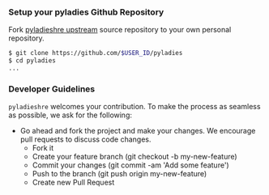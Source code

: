 ### Setup your pyladies Github Repository
Fork [pyladieshre upstream](https://github.com/pyladieshre/pyladies.git/) source repository to your own personal repository.

```sh
$ git clone https://github.com/$USER_ID/pyladies
$ cd pyladies
...
```

###  Developer Guidelines

``pyladieshre`` welcomes your contribution. To make the process as seamless as possible, we ask for the following:

* Go ahead and fork the project and make your changes. We encourage pull requests to discuss code changes.
    - Fork it
    - Create your feature branch (git checkout -b my-new-feature)
    - Commit your changes (git commit -am 'Add some feature')
    - Push to the branch (git push origin my-new-feature)
    - Create new Pull Request

